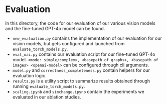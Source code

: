 # Evaluation
In this directory, the code for our evaluation of our various vision models and the fine-tuned GPT-4o model can be found.
- `new_evaluation.py` contains the implementation of our evaluation for our vision models, but gets configured and launched from `evaluate_torch_models.py`.
- `eval_oai.py` contains our evaluation script for our fine-tuned GPT-4o model. `<mode: simple/complex>, <basepath of graphs>, <basepath of images> <openai-model>` can be configured through cli arguments.
- `model.py` and `correctness_completeness.py` contain helpers for our evaluation logic.
- `results.py` is a utility script to summarize results obtained through running `evaluate_torch_models.py`.
- `scaling.ipynb` and `simchange.ipynb` contain the experiments we evaluated in our ablation studies.